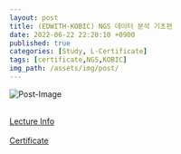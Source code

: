 ```yaml
---
layout: post
title: (EDWITH-KOBIC) NGS 데이터 분석 기초편
date: 2022-06-22 22:20:10 +0900
published: true
categories: [Study, L-Certificate]
tags: [certificate,NGS,KOBIC]
img_path: /assets/img/post/
---
```


![Post-Image](CERTIFICATE-NGS_analysis.png)
<br><br>

[Lecture Info](https://www.edwith.org/ngs-seq/joinLectures/356400)
<br><br>
[Certificate](http://www.edwith.org/certificate/A20220621-702213?langCode=ko)